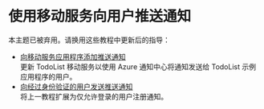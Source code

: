 <properties linkid="develop-net-tutorials-push-notifications-to-users-wp8" urlDisplayName="将通知推送给用户 (WP8)" pageTitle="将通知推送给用户 (Windows Phone) | 移动开发人员中心" metaKeywords="" description="了解如何使用移动服务将通知推送给 Windows Phone 应用程序的用户。" metaCanonical="" services="" documentationCenter="" title="Push notifications to users by using Mobile Services" authors="glenga" solutions="" manager="" editor="" />
<tags ms.service=""
    ms.date="10/07/2014"
    wacn.date="04/11/2015"
    />



# 使用移动服务向用户推送通知

本主题已被弃用。请换用这些教程中更新后的指导：

+ [向移动服务应用程序添加推送通知](/zh-cn/documentation/articles/mobile-services-javascript-backend-windows-phone-get-started-push)<br/>更新 TodoList 移动服务以使用 Azure 通知中心将通知发送给 TodoList 示例应用程序的用户。
+ [向经过身份验证的用户发送推送通知](/zh-cn/documentation/articles/mobile-services-javascript-backend-windows-phone-push-notifications-app-users)<br/>将上一教程扩展为仅允许登录的用户注册通知。
